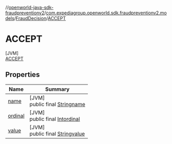 //[openworld-java-sdk-fraudpreventionv2](../../../../index.md)/[com.expediagroup.openworld.sdk.fraudpreventionv2.models](../../index.md)/[FraudDecision](../index.md)/[ACCEPT](index.md)

# ACCEPT

[JVM]\
[ACCEPT](index.md)

## Properties

| Name | Summary |
|---|---|
| [name](../../-verification-type/_3_-d-s/index.md#-372974862%2FProperties%2F-1883119931) | [JVM]<br>public final [String](https://kotlinlang.org/api/latest/jvm/stdlib/kotlin/-string/index.html)[name](../../-verification-type/_3_-d-s/index.md#-372974862%2FProperties%2F-1883119931) |
| [ordinal](../../-verification-type/_3_-d-s/index.md#-739389684%2FProperties%2F-1883119931) | [JVM]<br>public final [Int](https://kotlinlang.org/api/latest/jvm/stdlib/kotlin/-int/index.html)[ordinal](../../-verification-type/_3_-d-s/index.md#-739389684%2FProperties%2F-1883119931) |
| [value](../-r-e-j-e-c-t/index.md#-573889550%2FProperties%2F-1883119931) | [JVM]<br>public final [String](https://kotlinlang.org/api/latest/jvm/stdlib/kotlin/-string/index.html)[value](../-r-e-j-e-c-t/index.md#-573889550%2FProperties%2F-1883119931) |
